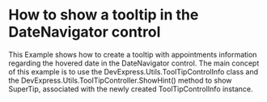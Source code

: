# How to show a tooltip in the DateNavigator control


<p>This Example shows how to create a tooltip with appointments information regarding the hovered date in the DateNavigator control. The main concept of this example is to use the DevExpress.Utils.ToolTipControlInfo class and the DevExpress.Utils.ToolTipController.ShowHint() method to show SuperTip, associated with the newly created ToolTipControlInfo instance.</p>

<br/>


